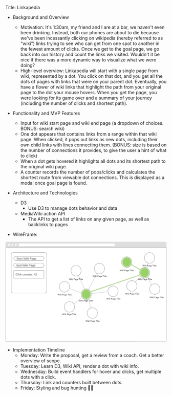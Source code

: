Title: Linkapedia

* Background and Overview
    * Motivation:
    It's 1:30am, my friend and I are at a bar, we haven't even been drinking. Instead, both our phones are about to die because we've been incessantly clicking on wikipedia (hereby referred to as "wiki") links trying to see who can get from one spot to another in the fewest amount of clicks. Once we get to the goal page, we go back into our history and count the links we visited. Wouldn't it be nice if there was a more dynamic way to visualize what we were doing?
    * High-level overview:
    Linkapedia will start with a single page from wiki, represented by a dot. You click on that dot, and you get all the dots of pages with links that were on your parent dot. Eventually, you have a flower of wiki links that highlight the path from your original page to the dot your mouse hovers. When you get the page, you were looking for its game over and a summary of your journey (including the number of clicks and shortest path).

* Functionality and MVP Features
    * Input for wiki start page and wiki end page (a dropdown of choices. BONUS: search wiki)
    * One dot appears that contains links from a range within that wiki page. When clicked, it pops out links as new dots, including their own child links with lines connecting them. (BONUS: size is based on the number of connections it provides, to give the user a hint of what to click)
    * When a dot gets hovered it highlights all dots and its shortest path to the original wiki page.
    * A counter records the number of pops/clicks and calculates the shortest route from viewable dot connections. This is displayed as a modal once goal page is found.

* Architecture and Technologies
    * D3
        * Use D3 to manage dots behavior and data
    * MediaWiki action API
        * The API to get a list of links on any given page, as well as backlinks to pages
* WireFrame:

![Alt text](WireFrame.png?raw=true "Wireframe")

* Implementation Timeline
    * Monday: Write the proposal, get a review from a coach. Get a better overview of scope.
    * Tuesday: Learn D3, Wiki API, render a dot with wiki info.
    * Wednesday: Build event handlers for hover and clicks, get multiple dots with a click.
    * Thursday: Link and counters built between dots.
    * Friday: Styling and bug hunting 🐛🔫
